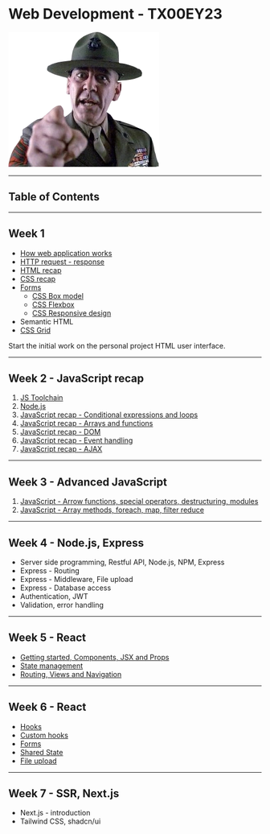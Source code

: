 # Web Development - TX00EY23

![Hartman](images/Sgt.Hartman.webp)

---

## Table of Contents

---

## Week 1

- [How web application works](Week1/architecture.md)
- [HTTP request - response](Week1/http-request-response.md)
- [HTML recap](Week1/HTML-recap.md)
- [CSS recap](Week1/CSS-recap.md)
- [Forms](Week1/form/form.md)
  - [CSS Box model](Week1/form/css/box-model.md)
  - [CSS Flexbox](Week1/form/css/flexbox.md)
  - [CSS Responsive design](Week1/form/css/media-queries.md)
- Semantic HTML
- [CSS Grid](Week1/form/css/grid.md)

Start the initial work on the personal project HTML user interface.

---

## Week 2 - JavaScript recap

1. [JS Toolchain](Week2/tools_pt2.md)
2. [Node.js](Week2/node.md)
3. [JavaScript recap - Conditional expressions and loops](Week2/JS-recap1.md)
4. [JavaScript recap - Arrays and functions](Week2/JS-recap2.md)
5. [JavaScript recap - DOM](Week2/JS-recap3.md)
6. [JavaScript recap - Event handling](Week2/JS-recap4.md)
7. [JavaScript recap - AJAX](Week2/JS-recap5.md)

---

## Week 3 - Advanced JavaScript

1. [JavaScript - Arrow functions, special operators, destructuring, modules](Week3/AdvancedJavaScript1.md)
2. [JavaScript - Array methods, foreach, map, filter reduce](Week3/AdvancedJavascript2.md)

---

## Week 4 - Node.js, Express

- Server side programming, Restful API, Node.js, NPM, Express
- Express - Routing
- Express - Middleware, File upload
- Express - Database access
- Authentication, JWT
- Validation, error handling

---

## Week 5 - React

- [Getting started, Components, JSX and Props](Week3/01-react-start.md)
- [State management](Week3/02-react-state.md)
- [Routing, Views and Navigation](Week3/03-react-routing.md)

---

## Week 6 - React

- [Hooks](Week4/hooks.md)
- [Custom hooks](Week4/custom-hooks.md)
- [Forms](Week4/forms.md)
- [Shared State](Week4/context.md)
- [File upload](Week4/upload.md)

---

## Week 7 - SSR, Next.js

- Next.js - introduction
- Tailwind CSS, shadcn/ui

